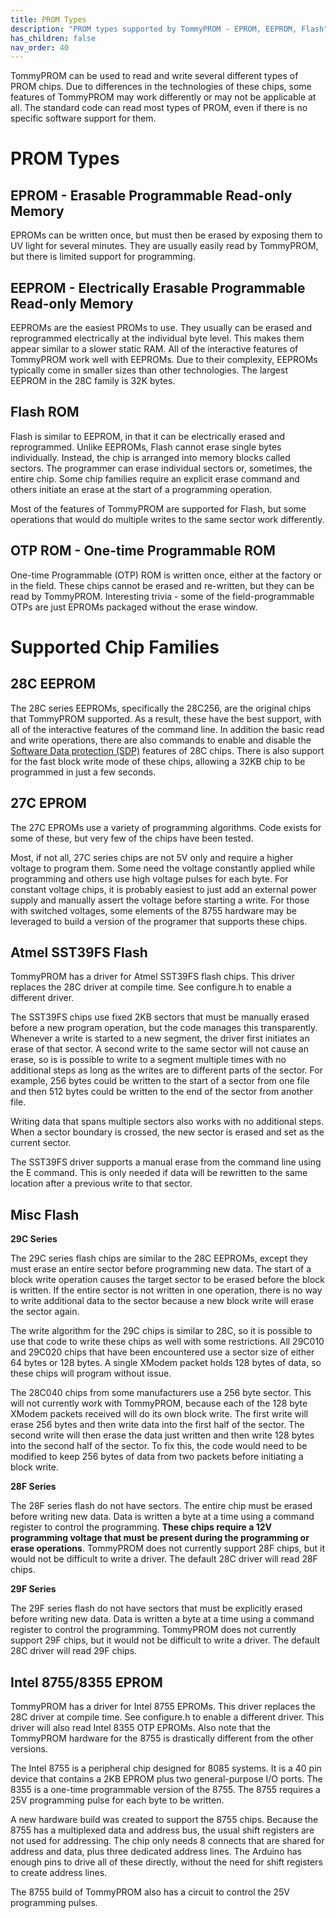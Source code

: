 ```yaml
---
title: PROM Types
description: "PROM types supported by TommyPROM - EPROM, EEPROM, Flash"
has_children: false
nav_order: 40
---
```


TommyPROM can be used to read and write several different types of PROM chips.  Due to
differences in the technologies of these chips, some features of TommyPROM may work
differently or may not be applicable at all.  The standard code can read most types of
PROM, even if there is no specific software support for them.


# PROM Types

## EPROM - Erasable Programmable Read-only Memory

EPROMs can be written once, but must then be erased by exposing them to UV light for
several minutes.  They are usually easily read by TommyPROM, but there is limited
support for programming.

## EEPROM - Electrically Erasable Programmable Read-only Memory

EEPROMs are the easiest PROMs to use.  They usually can be erased and reprogrammed
electrically at the individual byte level.  This makes them appear similar to a slower
static RAM.  All of the interactive features of TommyPROM work well with EEPROMs.  Due
to their complexity, EEPROMs typically come in smaller sizes than other technologies.
The largest EEPROM in the 28C family is 32K bytes.

## Flash ROM

Flash is similar to EEPROM, in that it can be electrically erased and reprogrammed. Unlike
EEPROMs, Flash cannot erase single bytes individually.  Instead, the chip is arranged into
memory blocks called sectors.  The programmer can erase individual sectors or, sometimes,
the entire chip.  Some chip families require an explicit erase command and others initiate
an erase at the start of a programming operation.

Most of the features of TommyPROM are supported for Flash, but some operations that would
do multiple writes to the same sector work differently.

## OTP ROM - One-time Programmable ROM

One-time Programmable (OTP) ROM is written once, either at the factory or in the field.
These chips cannot be erased and re-written, but they can be read by TommyPROM.  Interesting
trivia - some of the field-programmable OTPs are just EPROMs packaged without the erase
window.

# Supported Chip Families

## 28C EEPROM

The 28C series EEPROMs, specifically the 28C256, are the original chips that TommyPROM supported.  As a result, these have the best support, with all of the interactive features of the command line.  In addition the basic read and write operations, there are also
commands to enable and disable the
[Software Data protection (SDP)](../28C256-notes) features of 28C chips.  There is also
support for the fast block write mode of these chips, allowing a 32KB chip to be
programmed in just a few seconds.

## 27C EPROM

The 27C EPROMs use a variety of programming algorithms.  Code exists for some of these,
but very few of the chips have been tested.

Most, if not all, 27C series chips are not 5V only and require a higher voltage to program
them.  Some need the voltage constantly applied while programming and others use high
voltage pulses for each byte.  For constant voltage chips, it is probably easiest to just
add an external power supply and manually assert the voltage before starting a write.  For
those with switched voltages, some elements of the 8755 hardware may be leveraged to build
a version of the programer that supports these chips.

## Atmel SST39FS Flash

TommyPROM has a driver for Atmel SST39FS flash chips.  This driver replaces the 28C driver at compile time.  See configure.h to enable a different driver.

The SST39FS chips use fixed 2KB sectors that must be manually erased before a new program
operation, but the code manages this transparently.  Whenever a write is started to a new
segment, the driver first initiates an erase of that sector. A second write to the same
sector will not cause an erase, so is is possible to write to a segment multiple times
with no additional steps as long as the writes are to different parts of the sector.  For
example, 256 bytes could be written to the start of a sector from one file and then 512
bytes could be written to the end of the sector from another file.

Writing data that spans multiple sectors also works with no additional steps.  When
a sector boundary is crossed, the new sector is erased and set as the current sector.

The SST39FS driver supports a manual erase from the command line using the E command.
This is only needed if data will be rewritten to the same location after a previous write
to that sector.

## Misc Flash

**29C Series**

The 29C series flash chips are similar to the 28C EEPROMs, except they must erase an
entire sector before programming new data.  The start of a block write operation causes
the target sector to be erased before the block is written.  If the entire sector is not
written in one operation, there is no way to write additional data to the sector because
a new block write will erase the sector again.

The write algorithm for the 29C chips is similar to 28C, so it is possible to use that
code to write these chips as well with some restrictions.  All 29C010 and 29C020 chips
that have been encountered use a sector size of either 64 bytes or 128 bytes.  A single
XModem packet holds 128 bytes of data, so these chips will program without issue.

The 28C040 chips from some manufacturers use a 256 byte sector.  This will not currently
work with TommyPROM, because each of the 128 byte XModem packets received will do its own
block write.  The first write will erase 256 bytes and then write data into the first half
of the sector.  The second write will then erase the data just written and then write 128
bytes into the second half of the sector.  To fix this, the code would need to be modified
to keep 256 bytes of data from two packets before initiating a block write.

**28F Series**

The 28F series flash do not have sectors. The entire chip must be erased before writing
new data.  Data is written a byte at a time using a command register to control the
programming.  **These chips require a 12V programming voltage that must be present during
the programming or erase operations**.  TommyPROM does not currently support 28F chips,
but it would not be difficult to write a driver.  The default 28C driver will read 28F
chips.

**29F Series**

The 29F series flash do not have sectors that must be explicitly erased before writing new
data.  Data is written a byte at a time using a command register to control the
programming.  TommyPROM does not currently support 29F chips, but it would not be
difficult to write a driver.  The default 28C driver will read 29F chips.


## Intel 8755/8355 EPROM

TommyPROM has a driver for Intel 8755 EPROMs.  This driver replaces the 28C driver at
compile time.  See configure.h to enable a different driver.  This driver will also read
Intel 8355 OTP EPROMs.  Also note that the TommyPROM hardware for the 8755 is drastically
different from the other versions.

The Intel 8755 is a peripheral chip designed for 8085 systems.  It is a 40 pin device that
contains a 2KB EPROM plus two general-purpose I/O ports.  The 8355 is a one-time
programmable version of the 8755.  The 8755 requires a 25V programming pulse for each byte
to be written.  

A new hardware build was created to support the 8755 chips.  Because the 8755 has a multiplexed data and address bus, the usual shift registers are not used for addressing.
The chip only needs 8 connects that are shared for address and data, plus three dedicated
address lines.  The Arduino has enough pins to drive all of these directly, without the
need for shift registers to create address lines.

The 8755 build of TommyPROM also has a circuit to control the 25V programming pulses.
